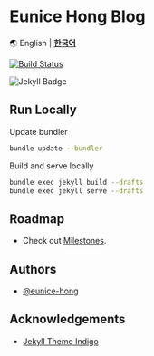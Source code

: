 # Eunice Hong Blog

🌏 English | [**한국어**](https://github.com/eunice-hong/blog/blob/main/README.kr.md)

[![Build Status](https://github.com/eunice-hong/blog/actions/workflows/pages/pages-build-deployment/badge.svg)](https://github.com/eunice-hong/blog/actions/workflows/pages/pages-build-deployment)

![Jekyll Badge](https://img.shields.io/badge/powered%20by-jekyll-red.svg)

## Run Locally

Update bundler

```bash
bundle update --bundler
```

Build and serve locally

```bash
bundle exec jekyll build --drafts
bundle exec jekyll serve --drafts
```

## Roadmap

- Check out [Milestones](https://github.com/eunice-hong/blog/milestones).

## Authors

- [@eunice-hong](https://www.github.com/eunice-hong)

## Acknowledgements

- [Jekyll Theme Indigo](https://github.com/sergiokopplin/indigo)
